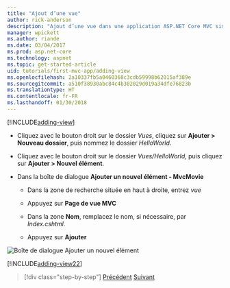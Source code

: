 ```yaml
---
title: "Ajout d’une vue"
author: rick-anderson
description: "Ajout d’une vue dans une application ASP.NET Core MVC simple"
manager: wpickett
ms.author: riande
ms.date: 03/04/2017
ms.prod: asp.net-core
ms.technology: aspnet
ms.topic: get-started-article
uid: tutorials/first-mvc-app/adding-view
ms.openlocfilehash: 2a10337fb5a0460368c3cdb59998b62015af389e
ms.sourcegitcommit: a510f38930abc84c4b302029d019a34dfe76823b
ms.translationtype: HT
ms.contentlocale: fr-FR
ms.lasthandoff: 01/30/2018
---
```

[!INCLUDE[adding-view](../../includes/mvc-intro/adding_view1.md)]

* Cliquez avec le bouton droit sur le dossier *Vues*, cliquez sur **Ajouter > Nouveau dossier**, puis nommez le dossier *HelloWorld*.

* Cliquez avec le bouton droit sur le dossier *Vues/HelloWorld*, puis cliquez sur **Ajouter > Nouvel élément**.

* Dans la boîte de dialogue **Ajouter un nouvel élément - MvcMovie**

  * Dans la zone de recherche située en haut à droite, entrez *vue*

  * Appuyez sur **Page de vue MVC**

  * Dans la zone **Nom**, remplacez le nom, si nécessaire, par *Index.cshtml*.

  * Appuyez sur **Ajouter**

![Boîte de dialogue Ajouter un nouvel élément](adding-view/_static/add_view.png)

[!INCLUDE[adding-view22](../../includes/mvc-intro/adding_view2.md)]

>[!div class="step-by-step"]
[Précédent](adding-controller.md)
[Suivant](adding-model.md)
